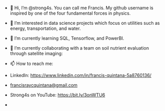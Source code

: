 - 👋 Hi, I’m @strong4s. You can call me Francis. My github username is inspired by one of the four fundamental forces  in physics.

- 👀 I’m interested in data science projects which focus on utilities such as energy, transportation, and water.

- 🌱 I’m currently learning SQL, Tensorflow, and PowerBI. 
 
- 💞️ I’m currently collaborating with a team on soil nutrient evaluation through satellite imaging:

- 📫 How to reach me:
 -   LinkedIn: https://www.linkedin.com/in/francis-quintana-5a8760136/
 -   francisraycquintana@gmail.com
 -   Strong4s on YouTube: https://bit.ly/3onWTU6
 
 -

<!---
strong4s/strong4s is a ✨ special ✨ repository because its `README.md` (this file) appears on your GitHub profile.
You can click the Preview link to take a look at your changes.
--->
